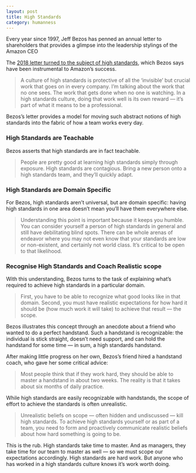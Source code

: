 ```yaml
---
layout: post
title: High Standards
category: humanness
---
```


Every year since 1997, Jeff Bezos has penned an annual letter to shareholders that provides a glimpse into the leadership stylings of the Amazon CEO

The [2018 letter turned to the subject of high standards](https://www.sec.gov/Archives/edgar/data/1018724/000119312518121161/d456916dex991.htm), which Bezos says have been instrumental to Amazon’s success.

<blockquote>
A culture of high standards is protective of all the ‘invisible’ but crucial work that goes on in every company. I’m talking about the work that no one sees. The work that gets done when no one is watching. In a high standards culture, doing that work well is its own reward — it’s part of what it means to be a professional.
</blockquote>

Bezos’s letter provides a model for moving such abstract notions of high standards into the fabric of how a team works every day.

### High Standards are Teachable

Bezos asserts that high standards are in fact teachable.

<blockquote>
People are pretty good at learning high standards simply through exposure. High standards are contagious. Bring a new person onto a high standards team, and they’ll quickly adapt.
</blockquote>

### High Standards are Domain Specific

For Bezos, high standards aren’t universal, but are domain specific: having high standards in one area doesn’t mean you’ll have them everywhere else.

<blockquote>
Understanding this point is important because it keeps you humble. You can consider yourself a person of high standards in general and still have debilitating blind spots. There can be whole arenas of endeavor where you may not even know that your standards are low or non-existent, and certainly not world class. It’s critical to be open to that likelihood.
</blockquote>

### Recognise High Standards and Coach Realistic scope

With this understanding, Bezos turns to the task of explaining what’s required to achieve high standards in a particular domain.

<blockquote>
First, you have to be able to recognize what good looks like in that domain. Second, you must have realistic expectations for how hard it should be (how much work it will take) to achieve that result — the scope.
</blockquote>

Bezos illustrates this concept through an anecdote about a friend who wanted to do a perfect handstand. Such a handstand is recognizable: the individual is stick straight, doesn’t need support, and can hold the handstand for some time — in sum, a high standards handstand.

After making little progress on her own, Bezos’s friend hired a handstand coach, who gave her some critical advice:

<blockquote>
Most people think that if they work hard, they should be able to master a handstand in about two weeks. The reality is that it takes about six months of daily practice.
</blockquote>

While high standards are easily recognizable with handstands, the scope of effort to achieve the standards is often unrealistic.

<blockquote>
Unrealistic beliefs on scope — often hidden and undiscussed — kill high standards. To achieve high standards yourself or as part of a team, you need to form and proactively communicate realistic beliefs about how hard something is going to be.
</blockquote>

This is the rub. High standards take time to master. And as managers, they take time for our team to master as well — so we must scope our expectations accordingly. High standards are hard work. But anyone who has worked in a high standards culture knows it’s work worth doing.
